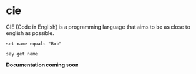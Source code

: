 # cie
CIE (Code in English) is a programming language that aims to be as close to english as possible.

`set name equals "Bob"`

`say get name`

**Documentation coming soon**
